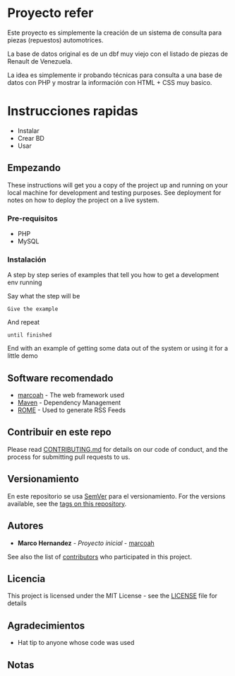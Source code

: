 # Proyecto refer

Este proyecto es simplemente la creación de un sistema de consulta para piezas (repuestos) automotrices.

La base de datos original es de un dbf muy viejo con el listado de piezas de Renault de Venezuela.

La idea es simplemente ir probando técnicas para consulta a una base de datos con PHP y mostrar la información con HTML + CSS muy basico.

# Instrucciones rapidas

* Instalar
* Crear BD
* Usar

## Empezando

These instructions will get you a copy of the project up and running on your local machine for development and testing purposes. See deployment for notes on how to deploy the project on a live system.

### Pre-requisitos

* PHP
* MySQL


### Instalación

A step by step series of examples that tell you how to get a development env running

Say what the step will be

```
Give the example
```

And repeat

```
until finished
```

End with an example of getting some data out of the system or using it for a little demo


## Software recomendado

* [marcoah](http://www.dropwizard.io/1.0.2/docs/) - The web framework used
* [Maven](https://maven.apache.org/) - Dependency Management
* [ROME](https://rometools.github.io/rome/) - Used to generate RSS Feeds

## Contribuir en este repo

Please read [CONTRIBUTING.md](https://github.com/marcoah/CONTRIBUTING.md) for details on our code of conduct, and the process for submitting pull requests to us.

## Versionamiento

En este repositorio se usa [SemVer](http://semver.org/) para el versionamiento. For the versions available, see the [tags on this repository](https://github.com/marcoah/refer/tags). 

## Autores

* **Marco Hernandez** - *Proyecto inicial* - [marcoah](https://github.com/marcoah)

See also the list of [contributors](https://github.com/marcoah/refer/contributors) who participated in this project.

## Licencia

This project is licensed under the MIT License - see the [LICENSE](LICENSE) file for details

## Agradecimientos

* Hat tip to anyone whose code was used

## Notas